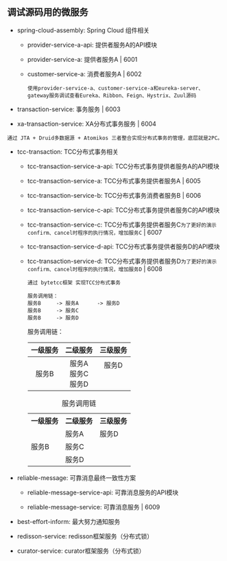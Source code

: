 ## 调试源码用的微服务
- spring-cloud-assembly: Spring Cloud 组件相关

  - provider-service-a-api: 提供者服务A的API模块

  - provider-service-a: 提供者服务A | 6001

  - customer-service-a: 消费者服务A | 6002
    ```$text
    使用provider-service-a、customer-service-a和eureka-server、gateway服务调试查看Eureka、Ribbon、Feign、Hystrix、Zuul源码
    ```

- transaction-service: 事务服务 | 6003

- xa-transaction-service: XA分布式事务服务 | 6004
```text
通过 JTA + Druid多数据源 + Atomikos 三者整合实现分布式事务的管理，底层就是2PC。
```

- tcc-transaction: TCC分布式事务相关

  - tcc-transaction-service-a-api: TCC分布式事务提供者服务A的API模块

  - tcc-transaction-service-a: TCC分布式事务提供者服务A | 6005

  - tcc-transaction-service-b: TCC分布式事务消费者服务B | 6006

  - tcc-transaction-service-c-api: TCC分布式事务提供者服务C的API模块

  - tcc-transaction-service-c: TCC分布式事务提供者服务C`为了更好的演示confirm、cancel时程序的执行情况，增加服务C` | 6007

  - tcc-transaction-service-d-api: TCC分布式事务提供者服务D的API模块

  - tcc-transaction-service-d: TCC分布式事务提供者服务D`为了更好的演示confirm、cancel时程序的执行情况，增加服务D` | 6008
    ```text
    通过 bytetcc框架 实现TCC分布式事务
    
    服务调用链：
    服务B     -> 服务A      -> 服务D
    服务B     -> 服务C
    服务B     -> 服务D
    ```
    服务调用链：
    
    |  一级服务  |  二级服务  |  三级服务  |
    |  :----:  |  :----:  |  :----:  |
    |  服务B  |  服务A<br>服务C<br>服务D  |  服务D<br><br><br>  |
    
    <table>
        <caption>服务调用链</caption>
        <tr>
            <th>一级服务</th>
            <th>二级服务</th>
            <th>三级服务</th>  
        </tr >
        <tr >
            <td rowspan="3">服务B</td>
            <td>服务A</td>
            <td>服务D</td>
        </tr>
        <tr>
            <td>服务C</td>
            <td></td>
        </tr>
        <tr>
            <td>服务D</td>
            <td></td>
        </tr>
    </table>

- reliable-message: 可靠消息最终一致性方案

  - reliable-message-service-api: 可靠消息服务的API模块

  - reliable-message-service: 可靠消息服务 | 6009

- best-effort-inform: 最大努力通知服务

- redisson-service: redisson框架服务（分布式锁）

- curator-service: curator框架服务（分布式锁）